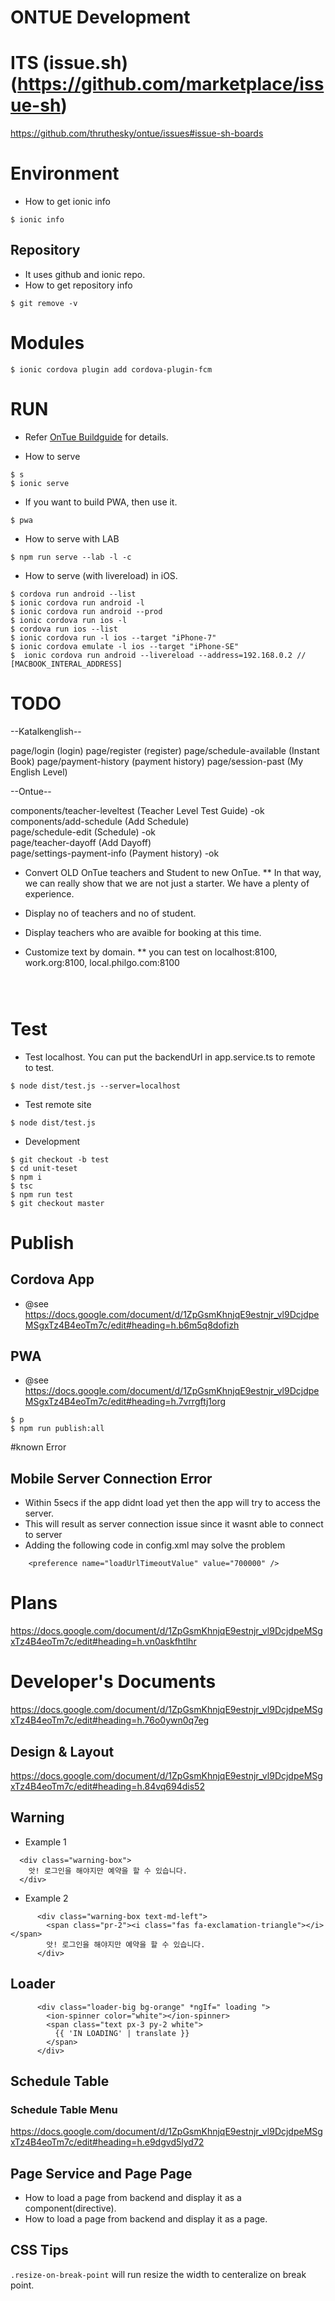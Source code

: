 # ONTUE Development

# ITS (issue.sh) (https://github.com/marketplace/issue-sh)
https://github.com/thruthesky/ontue/issues#issue-sh-boards


# Environment

* How to get ionic info
````
$ ionic info
````

## Repository
* It uses github and ionic repo.
* How to get repository info
````
$ git remove -v
````

# Modules

````
$ ionic cordova plugin add cordova-plugin-fcm
````




# RUN

* Refer [OnTue Buildguide](https://docs.google.com/document/d/1ZpGsmKhnjqE9estnjr_vl9DcjdpeMSgxTz4B4eoTm7c/edit#heading=h.p0dmivnwef0t) for details.

* How to serve
````
$ s
$ ionic serve
````

* If you want to build PWA, then use it.
````
$ pwa
````
* How to serve with LAB
````
$ npm run serve --lab -l -c
````

* How to serve (with livereload) in iOS.
````
$ cordova run android --list
$ ionic cordova run android -l
$ ionic cordova run android --prod
$ ionic cordova run ios -l
$ cordova run ios --list
$ ionic cordova run -l ios --target "iPhone-7"
$ ionic cordova emulate -l ios --target "iPhone-SE"
$  ionic cordova run android --livereload --address=192.168.0.2 // [MACBOOK_INTERAL_ADDRESS]
````


# TODO

--Katalkenglish--

page/login                      (login)
page/register                   (register)
page/schedule-available         (Instant Book)
page/payment-history            (payment history)
page/session-past               (My English Level)


--Ontue--

components/teacher-leveltest    (Teacher Level Test Guide)    -ok
components/add-schedule         (Add Schedule)           
page/schedule-edit              (Schedule)                    -ok      
page/teacher-dayoff             (Add Dayoff)                  
page/settings-payment-info      (Payment history)             -ok                



* Convert OLD OnTue teachers and Student to new OnTue.
  ** In that way, we can really show that we are not just a starter. We have a plenty of experience.

* Display no of teachers and no of student.
* Display teachers who are avaible for booking at this time.
* Customize text by domain.
  ** you can test on localhost:8100, work.org:8100, local.philgo.com:8100
````



````

# Test

* Test localhost. You can put the backendUrl in app.service.ts to remote to test.

````
$ node dist/test.js --server=localhost
````


* Test remote site

````
$ node dist/test.js
````



* Development
````
$ git checkout -b test
$ cd unit-teset
$ npm i
$ tsc
$ npm run test
$ git checkout master
````

# Publish


## Cordova App

* @see https://docs.google.com/document/d/1ZpGsmKhnjqE9estnjr_vl9DcjdpeMSgxTz4B4eoTm7c/edit#heading=h.b6m5q8dofizh


## PWA

* @see https://docs.google.com/document/d/1ZpGsmKhnjqE9estnjr_vl9DcjdpeMSgxTz4B4eoTm7c/edit#heading=h.7vrrgftj1org

````
$ p
$ npm run publish:all
````


#known Error

## Mobile Server Connection Error

* Within 5secs if the app didnt load yet then the app will try to access the server.
* This will result as server connection issue since it wasnt able to connect to server
* Adding the following code in config.xml may solve the problem

````
    <preference name="loadUrlTimeoutValue" value="700000" />
````



# Plans

https://docs.google.com/document/d/1ZpGsmKhnjqE9estnjr_vl9DcjdpeMSgxTz4B4eoTm7c/edit#heading=h.vn0askfhtlhr


# Developer's Documents


https://docs.google.com/document/d/1ZpGsmKhnjqE9estnjr_vl9DcjdpeMSgxTz4B4eoTm7c/edit#heading=h.76o0ywn0q7eg

## Design & Layout

https://docs.google.com/document/d/1ZpGsmKhnjqE9estnjr_vl9DcjdpeMSgxTz4B4eoTm7c/edit#heading=h.84vq694dis52

## Warning

* Example 1
````
  <div class="warning-box">
    앗! 로그인을 해야지만 예약을 할 수 있습니다.
  </div>
````
* Example 2
````
      <div class="warning-box text-md-left">
        <span class="pr-2"><i class="fas fa-exclamation-triangle"></i></span>
        앗! 로그인을 해야지만 예약을 할 수 있습니다.
      </div>
````

## Loader
````
      <div class="loader-big bg-orange" *ngIf=" loading ">
        <ion-spinner color="white"></ion-spinner>
        <span class="text px-3 py-2 white">
          {{ 'IN LOADING' | translate }}
        </span>
      </div>
````

## Schedule Table

### Schedule Table Menu
https://docs.google.com/document/d/1ZpGsmKhnjqE9estnjr_vl9DcjdpeMSgxTz4B4eoTm7c/edit#heading=h.e9dgvd5lyd72


## Page Service and Page Page

* How to load a page from backend and display it as a component(directive).
* How to load a page from backend and display it as a page.


## CSS Tips

`.resize-on-break-point` will run resize the width to centeralize on break point.
